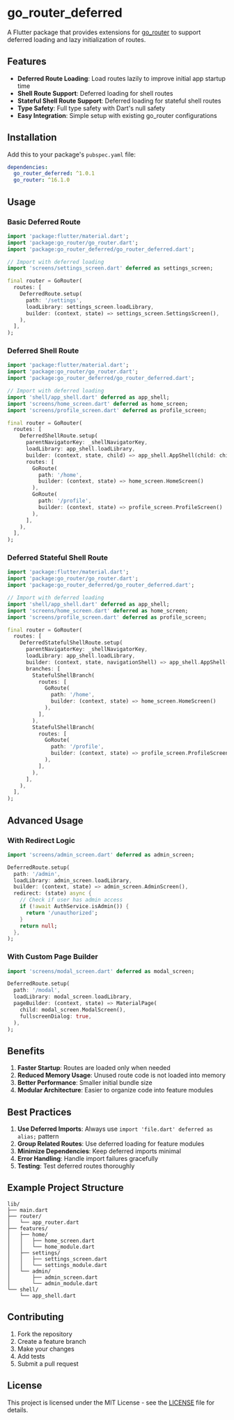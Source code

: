 # go_router_deferred

A Flutter package that provides extensions for [go_router](https://pub.dev/packages/go_router) to support deferred loading and lazy initialization of routes.

## Features

- **Deferred Route Loading**: Load routes lazily to improve initial app startup time
- **Shell Route Support**: Deferred loading for shell routes
- **Stateful Shell Route Support**: Deferred loading for stateful shell routes
- **Type Safety**: Full type safety with Dart's null safety
- **Easy Integration**: Simple setup with existing go_router configurations

## Installation

Add this to your package's `pubspec.yaml` file:

```yaml
dependencies:
  go_router_deferred: ^1.0.1
  go_router: ^16.1.0
```

## Usage

### Basic Deferred Route

```dart
import 'package:flutter/material.dart';
import 'package:go_router/go_router.dart';
import 'package:go_router_deferred/go_router_deferred.dart';

// Import with deferred loading
import 'screens/settings_screen.dart' deferred as settings_screen;

final router = GoRouter(
  routes: [
    DeferredRoute.setup(
      path: '/settings',
      loadLibrary: settings_screen.loadLibrary,
      builder: (context, state) => settings_screen.SettingsScreen(),
    ),
  ],
);
```

### Deferred Shell Route

```dart
import 'package:flutter/material.dart';
import 'package:go_router/go_router.dart';
import 'package:go_router_deferred/go_router_deferred.dart';

// Import with deferred loading
import 'shell/app_shell.dart' deferred as app_shell;
import 'screens/home_screen.dart' deferred as home_screen;
import 'screens/profile_screen.dart' deferred as profile_screen;

final router = GoRouter(
  routes: [
    DeferredShellRoute.setup(
      parentNavigatorKey: _shellNavigatorKey,
      loadLibrary: app_shell.loadLibrary,
      builder: (context, state, child) => app_shell.AppShell(child: child),
      routes: [
        GoRoute(
          path: '/home', 
          builder: (context, state) => home_screen.HomeScreen()
        ),
        GoRoute(
          path: '/profile', 
          builder: (context, state) => profile_screen.ProfileScreen()
        ),
      ],
    ),
  ],
);
```

### Deferred Stateful Shell Route

```dart
import 'package:flutter/material.dart';
import 'package:go_router/go_router.dart';
import 'package:go_router_deferred/go_router_deferred.dart';

// Import with deferred loading
import 'shell/app_shell.dart' deferred as app_shell;
import 'screens/home_screen.dart' deferred as home_screen;
import 'screens/profile_screen.dart' deferred as profile_screen;

final router = GoRouter(
  routes: [
    DeferredStatefulShellRoute.setup(
      parentNavigatorKey: _shellNavigatorKey,
      loadLibrary: app_shell.loadLibrary,
      builder: (context, state, navigationShell) => app_shell.AppShell(navigationShell: navigationShell),
      branches: [
        StatefulShellBranch(
          routes: [
            GoRoute(
              path: '/home', 
              builder: (context, state) => home_screen.HomeScreen()
            ),
          ],
        ),
        StatefulShellBranch(
          routes: [
            GoRoute(
              path: '/profile', 
              builder: (context, state) => profile_screen.ProfileScreen()
            ),
          ],
        ),
      ],
    ),
  ],
);
```

## Advanced Usage

### With Redirect Logic

```dart
import 'screens/admin_screen.dart' deferred as admin_screen;

DeferredRoute.setup(
  path: '/admin',
  loadLibrary: admin_screen.loadLibrary,
  builder: (context, state) => admin_screen.AdminScreen(),
  redirect: (state) async {
    // Check if user has admin access
    if (!await AuthService.isAdmin()) {
      return '/unauthorized';
    }
    return null;
  },
);
```

### With Custom Page Builder

```dart
import 'screens/modal_screen.dart' deferred as modal_screen;

DeferredRoute.setup(
  path: '/modal',
  loadLibrary: modal_screen.loadLibrary,
  pageBuilder: (context, state) => MaterialPage(
    child: modal_screen.ModalScreen(),
    fullscreenDialog: true,
  ),
);
```

## Benefits

1. **Faster Startup**: Routes are loaded only when needed
2. **Reduced Memory Usage**: Unused route code is not loaded into memory
3. **Better Performance**: Smaller initial bundle size
4. **Modular Architecture**: Easier to organize code into feature modules

## Best Practices

1. **Use Deferred Imports**: Always use `import 'file.dart' deferred as alias;` pattern
2. **Group Related Routes**: Use deferred loading for feature modules
3. **Minimize Dependencies**: Keep deferred imports minimal
4. **Error Handling**: Handle import failures gracefully
5. **Testing**: Test deferred routes thoroughly

## Example Project Structure

```
lib/
├── main.dart
├── router/
│   └── app_router.dart
├── features/
│   ├── home/
│   │   ├── home_screen.dart
│   │   └── home_module.dart
│   ├── settings/
│   │   ├── settings_screen.dart
│   │   └── settings_module.dart
│   └── admin/
│       ├── admin_screen.dart
│       └── admin_module.dart
└── shell/
    └── app_shell.dart
```

## Contributing

1. Fork the repository
2. Create a feature branch
3. Make your changes
4. Add tests
5. Submit a pull request

## License

This project is licensed under the MIT License - see the [LICENSE](LICENSE) file for details.
